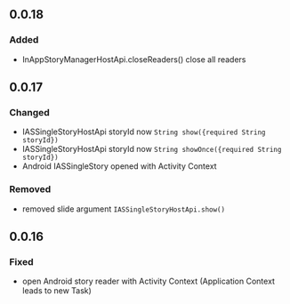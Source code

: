 ## 0.0.18

### Added

* InAppStoryManagerHostApi.closeReaders() close all readers

## 0.0.17

### Changed

* IASSingleStoryHostApi storyId now `String show({required String storyId})`
* IASSingleStoryHostApi storyId now `String showOnce({required String storyId})`
* Android IASSingleStory opened with Activity Context

### Removed

* removed slide argument `IASSingleStoryHostApi.show()`

## 0.0.16

### Fixed

* open Android story reader with Activity Context (Application Context leads to new Task)
